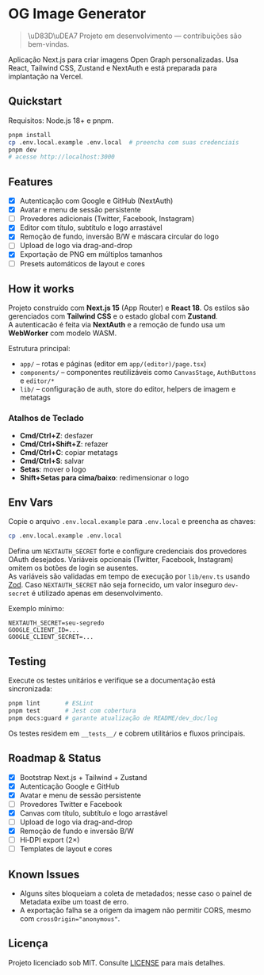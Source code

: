 # OG Image Generator
> \uD83D\uDEA7 Projeto em desenvolvimento — contribuições são bem-vindas.

Aplicação Next.js para criar imagens Open Graph personalizadas. Usa React, Tailwind CSS, Zustand e NextAuth e está preparada para implantação na Vercel.

## Quickstart
Requisitos: Node.js 18+ e pnpm.

```bash
pnpm install
cp .env.local.example .env.local  # preencha com suas credenciais
pnpm dev
# acesse http://localhost:3000
```

## Features
- [x] Autenticação com Google e GitHub (NextAuth)
- [x] Avatar e menu de sessão persistente
- [ ] Provedores adicionais (Twitter, Facebook, Instagram)
- [x] Editor com título, subtítulo e logo arrastável
- [x] Remoção de fundo, inversão B/W e máscara circular do logo
- [ ] Upload de logo via drag-and-drop
- [x] Exportação de PNG em múltiplos tamanhos
- [ ] Presets automáticos de layout e cores

## How it works
Projeto construído com **Next.js 15** (App Router) e **React 18**. Os estilos são gerenciados com **Tailwind CSS** e o estado global com **Zustand**.  
A autenticacão é feita via **NextAuth** e a remoção de fundo usa um **WebWorker** com modelo WASM.

Estrutura principal:
- `app/` – rotas e páginas (editor em `app/(editor)/page.tsx`)
- `components/` – componentes reutilizáveis como `CanvasStage`, `AuthButtons` e `editor/*`
- `lib/` – configuração de auth, store do editor, helpers de imagem e metatags

### Atalhos de Teclado
- **Cmd/Ctrl+Z**: desfazer  
- **Cmd/Ctrl+Shift+Z**: refazer  
- **Cmd/Ctrl+C**: copiar metatags  
- **Cmd/Ctrl+S**: salvar  
- **Setas**: mover o logo  
- **Shift+Setas para cima/baixo**: redimensionar o logo

## Env Vars
Copie o arquivo `.env.local.example` para `.env.local` e preencha as chaves:

```bash
cp .env.local.example .env.local
```

Defina um `NEXTAUTH_SECRET` forte e configure credenciais dos provedores OAuth desejados. Variáveis opcionais (Twitter, Facebook, Instagram) omitem os botões de login se ausentes.  
As variáveis são validadas em tempo de execução por `lib/env.ts` usando [Zod](https://github.com/colinhacks/zod). Caso `NEXTAUTH_SECRET` não seja fornecido, um valor inseguro `dev-secret` é utilizado apenas em desenvolvimento.

Exemplo mínimo:

```env
NEXTAUTH_SECRET=seu-segredo
GOOGLE_CLIENT_ID=...
GOOGLE_CLIENT_SECRET=...
```

## Testing
Execute os testes unitários e verifique se a documentação está sincronizada:

```bash
pnpm lint       # ESLint
pnpm test       # Jest com cobertura
pnpm docs:guard # garante atualização de README/dev_doc/log
```

Os testes residem em `__tests__/` e cobrem utilitários e fluxos principais.

## Roadmap & Status
- [x] Bootstrap Next.js + Tailwind + Zustand
- [x] Autenticação Google e GitHub
- [x] Avatar e menu de sessão persistente
- [ ] Provedores Twitter e Facebook
- [x] Canvas com título, subtítulo e logo arrastável
- [ ] Upload de logo via drag-and-drop
- [x] Remoção de fundo e inversão B/W
- [ ] Hi‑DPI export (2×)
- [ ] Templates de layout e cores

## Known Issues
- Alguns sites bloqueiam a coleta de metadados; nesse caso o painel de Metadata exibe um toast de erro.
- A exportação falha se a origem da imagem não permitir CORS, mesmo com `crossOrigin="anonymous"`.

## Licença
Projeto licenciado sob MIT. Consulte [LICENSE](LICENSE) para mais detalhes.
